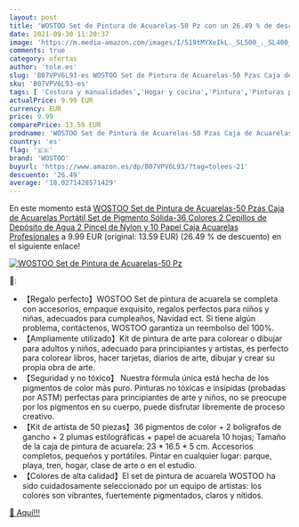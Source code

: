 ```yaml
---
layout: post
title: 'WOSTOO Set de Pintura de Acuarelas-50 Pz con un 26.49 % de descuento'
date: 2021-09-30 11:20:37
image: 'https://m.media-amazon.com/images/I/519tMYXeIkL._SL500_._SL400_.jpg'
comments: true
category: ofertas
author: 'tole.es'
slug: 'B07VPV6L93-es WOSTOO Set de Pintura de Acuarelas-50 Pzas Caja de...'
sku: 'B07VPV6L93-es'
tags: [ 'Costura y manualidades','Hogar y cocina','Pintura','Pinturas para manualidades','acuarelas','wostoo', ]
actualPrice: 9.99 EUR
currency: EUR
price: 9.99
comparePrice: 13.59 EUR
prodname: 'WOSTOO Set de Pintura de Acuarelas-50 Pzas Caja de Acuarelas Portátil Set de Pigmento Sólida-36 Colores 2 Cepillos de Depósito de Agua  2 Pincel de Nylon y 10 Papel  Caja Acuarelas Profesionales'
country: 'es'
flag: '🇪🇸'
brand: 'WOSTOO'
buyurl: 'https://www.amazon.es/dp/B07VPV6L93/?tag=tolees-21'
descuento: '26.49'
average: '18.0271428571429'
---
```


En este momento está [WOSTOO Set de Pintura de Acuarelas-50 Pzas Caja de Acuarelas Portátil Set de Pigmento Sólida-36 Colores 2 Cepillos de Depósito de Agua  2 Pincel de Nylon y 10 Papel  Caja Acuarelas Profesionales](https://www.amazon.es/dp/B07VPV6L93/?tag=tolees-21) a 9.99 EUR (original: 13.59 EUR) (26.49 %  de descuento) en el siguiente enlace!

[![WOSTOO Set de Pintura de Acuarelas-50 Pz](https://m.media-amazon.com/images/I/519tMYXeIkL._SL500_._SL400_.jpg)](https://www.amazon.es/dp/B07VPV6L93/?tag=tolees-21)

🔎:

- 【Regalo perfecto】WOSTOO Set de pintura de acuarela se completa con accesorios, empaque exquisito, regalos perfectos para niños y niñas, adecuados para cumpleaños, Navidad ect. Si tiene algún problema, contáctenos, WOSTOO garantiza un reembolso del 100%.
- 【Ampliamente utilizado】Kit de pintura de arte para colorear o dibujar para adultos y niños, adecuado para principiantes y artistas, es perfecto para colorear libros, hacer tarjetas, diarios de arte, dibujar y crear su propia obra de arte.
- 【Seguridad y no tóxico】 Nuestra fórmula única está hecha de los pigmentos de color más puro. Pinturas no tóxicas e insípidas (probadas por ASTM) perfectas para principiantes de arte y niños, no se preocupe por los pigmentos en su cuerpo, puede disfrutar libremente de proceso creativo.
- 【Kit de artista de 50 piezas】36 pigmentos de color + 2 bolígrafos de gancho + 2 plumas estilográficas + papel de acuarela 10 hojas; Tamaño de la caja de pintura de acuarela: 23 * 16.5 * 5 cm. Accesorios completos, pequeños y portátiles. Pintar en cualquier lugar: parque, playa, tren, hogar, clase de arte o en el estudio.
- 【Colores de alta calidad】El set de pintura de acuarela WOSTOO ha sido cuidadosamente seleccionado por un equipo de artistas: los colores son vibrantes, fuertemente pigmentados, claros y nítidos.

[🛒 Aquí!!!](https://www.amazon.es/dp/B07VPV6L93/?tag=tolees-21)
